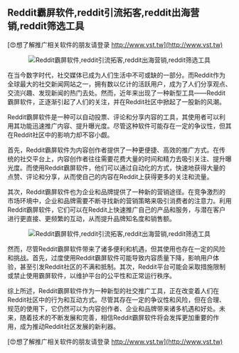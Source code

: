 ## **Reddit霸屏软件,reddit引流拓客,reddit出海营销,reddit筛选工具**

[😍想了解推广相关软件的朋友请登录 http://www.vst.tw](http://www.vst.tw)

 <center><img src="https://vst.tw/MP4/tuiguang/png/8.png" alt="Reddit霸屏软件,reddit引流拓客,reddit出海营销,reddit筛选工具"></center>

在当今数字时代，社交媒体已成为人们生活中不可或缺的一部分。而Reddit作为全球最大的社交新闻网站之一，拥有数以亿计的活跃用户，成为了人们分享观点、交流兴趣、发现新闻的热门去处。然而，近年来出现了一种新型工具——Reddit霸屏软件，正逐渐引起了人们的关注，并在Reddit社区中掀起了一股新的风潮。

Reddit霸屏软件是一种可以自动投票、评论和分享内容的工具，其使用者可以利用其功能迅速推广内容、提升曝光度。尽管这种软件可能存在一定的争议性，但其在Reddit社区中的影响力却不容小觑。

首先，Reddit霸屏软件为内容创作者提供了一种更便捷、高效的推广方式。在传统的社交平台上，内容创作者往往需要花费大量的时间和精力去吸引关注、提升曝光度。而使用Reddit霸屏软件，他们可以通过自动化的方式，快速地获得大量的点赞、评论和分享，从而使自己的内容在Reddit上获得更多的关注和流量。

其次，Reddit霸屏软件也为企业和品牌提供了一种新的营销途径。在竞争激烈的市场环境中，企业和品牌需要不断寻找新的营销策略来吸引消费者的注意力。利用Reddit霸屏软件，它们可以在Reddit上快速推广自己的产品和服务，与潜在客户进行更直接、更频繁的互动，从而提升品牌知名度和销售额。

 <center><img src="https://vst.tw/MP4/tuiguang/png/7.png" alt="Reddit霸屏软件,reddit引流拓客,reddit出海营销,reddit筛选工具"></center>

然而，尽管Reddit霸屏软件带来了诸多便利和机遇，但其使用也存在一定的风险和挑战。首先，过度使用Reddit霸屏软件可能导致内容质量下降，影响用户体验，甚至引发Reddit社区的不满和抵制。其次，Reddit平台可能会采取措施限制或禁止使用霸屏软件，以维护平台的公平性和正常运行秩序。

综上所述，Reddit霸屏软件作为一种新型的社交推广工具，正在改变着人们在Reddit社区中的行为和互动方式。尽管其存在一定的争议性和风险，但在合理、规范的使用下，它仍然可以为内容创作者、企业和品牌带来诸多机遇和好处。未来，随着技术的不断发展和完善，相信Reddit霸屏软件将会发挥更加重要的作用，成为推动Reddit社区发展的新利器。

[😍想了解推广相关软件的朋友请登录 http://www.vst.tw](http://www.vst.tw)



